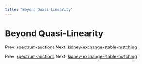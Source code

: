 ```yaml
---
title: "Beyond Quasi-Linearity"
---
```


# Beyond Quasi-Linearity

Prev: [spectrum-auctions](spectrum-auctions.md)
Next: [kidney-exchange-stable-matching](kidney-exchange-stable-matching.md)

Prev: [spectrum-auctions](spectrum-auctions.md)
Next: [kidney-exchange-stable-matching](kidney-exchange-stable-matching.md)
